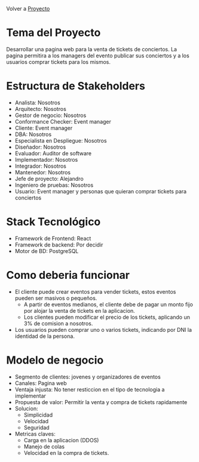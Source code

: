 Volver a [Proyecto](\..\proyecto.md)
# Tema del Proyecto

Desarrollar una pagina web para la venta de tickets de conciertos. La pagina permitira a los managers del evento publicar sus conciertos y a los usuarios comprar tickets para los mismos.

# Estructura de Stakeholders

* Analista: Nosotros
* Arquitecto: Nosotros
* Gestor de negocio: Nosotros
* Conformance Checker: Event manager
* Cliente: Event manager
* DBA: Nosotros
* Especialista en Despliegue: Nosotros
* Diseñador: Nosotros
* Evaluador: Auditor de software
* Implementador: Nosotros
* Integrador: Nosotros
* Mantenedor: Nosotros
* Jefe de proyecto: Alejandro
* Ingeniero de pruebas: Nosotros
* Usuario: Event manager y personas que quieran comprar tickets para conciertos


# Stack Tecnológico

* Framework de Frontend: React
* Framework de backend: Por decidir
* Motor de BD: PostgreSQL

# Como deberia funcionar
* El cliente puede crear eventos para vender tickets, estos eventos pueden ser masivos o pequeños.
    * A partir de eventos medianos, el cliente debe de pagar un monto fijo por alojar la venta de tickets en la aplicacion.
    * Los clientes pueden modificar el precio de los tickets, aplicando un 3% de comision a nosotros.
* Los usuarios pueden comprar uno o varios tickets, indicando por DNI la identidad de la persona.


# Modelo de negocio
* Segmento de clientes: jovenes y organizadores de eventos
* Canales: Pagina web
* Ventaja injusta: No tener resticcion en el tipo de tecnologia a implementar
* Propuesta de valor: Permitir la venta y compra de tickets rapidamente
* Solucion: 
    * Simplicidad
    * Velocidad
    * Seguridad
* Metricas claves: 
    * Carga en la aplicacion (DDOS)
    * Manejo de colas
    * Velocidad en la compra de tickets.